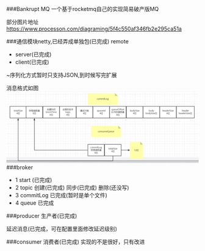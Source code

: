 ###Bankrupt MQ
一个基于rocketmq自己的实现简易破产版MQ

部分图片地址
https://www.processon.com/diagraming/5f4c550af346fb2e295ca51a


###通信模块netty,已经弄成单独包(已完成)
remote
- server(已完成)
- client(已完成)

~序列化方式暂时只支持JSON,到时候写完扩展

消息格式如图
![img_1.png](img_1.png)
###broker
- 1 start (已完成)
- 2 topic 创建(已完成) 同步(已完成) 删除(还没写)
- 3 commitLog 已完成(暂时是单个文件)
- 4 queue 已完成

###producer
生产者(已完成)

延迟消息(已完成，可在配置里面修改延迟级别)

###consumer
消费者(已完成) 实现的不是很好，只有改进
